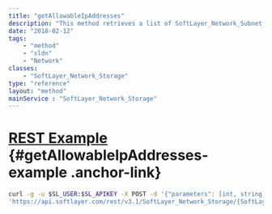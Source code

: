```yaml
---
title: "getAllowableIpAddresses"
description: "This method retrieves a list of SoftLayer_Network_Subnet_IpAddress that can be authorized to this SoftLayer_Network_Storage. "
date: "2018-02-12"
tags:
    - "method"
    - "sldn"
    - "Network"
classes:
    - "SoftLayer_Network_Storage"
type: "reference"
layout: "method"
mainService : "SoftLayer_Network_Storage"
---
```


# [REST Example](#getAllowableIpAddresses-example) <a href="/article/rest/"><i class="fas fa-question"></i></a> {#getAllowableIpAddresses-example .anchor-link} 
```bash
curl -g -u $SL_USER:$SL_APIKEY -X POST -d '{"parameters": [int, string]}' \
'https://api.softlayer.com/rest/v3.1/SoftLayer_Network_Storage/{SoftLayer_Network_StorageID}/getAllowableIpAddresses'
```
